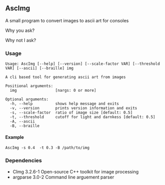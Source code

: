 ## AscImg
A small program to convert images to ascii art for consoles

Why you ask? 

Why not I ask?

### Usage 

```
Usage: AscImg [--help] [--version] [--scale-factor VAR] [--threshold VAR] [--ascii] [--braille] img

A cli based tool for generating ascii art from images

Positional arguments:
  img                 [nargs: 0 or more] 

Optional arguments:
  -h, --help          shows help message and exits 
  -v, --version       prints version information and exits 
  -s, --scale-factor  ratio of image size [default: 0.5]
  -t, --threshold     cutoff for light and darnkess [default: 0.5]
  -A, --ascii         
  -B, --braille 
  ```

#### Example
` AscImg -s 0.4  -t 0.3 -B /path/to/img `

### Dependencies
- CImg 3.2.6-1 Open-source C++ toolkit for image processing  
- argparse 3.0-2 Command line arguement parser  


